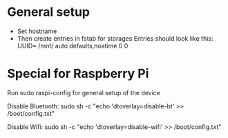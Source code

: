 # General setup
- Set hostname
- Then create entries in fstab for storages
Entries should look like this:
UUID=<the UUID of the partition. Get it via blkid> /mnt/<storage name> auto defaults,noatime 0 0


# Special for Raspberry Pi
Run sudo raspi-config for general setup of the device

Disable Bluetooth:
sudo sh -c "echo 'dtoverlay=disable-bt' >> /boot/config.txt"

Disable Wifi:
sudo sh -c "echo 'dtoverlay=disable-wifi' >> /boot/config.txt"